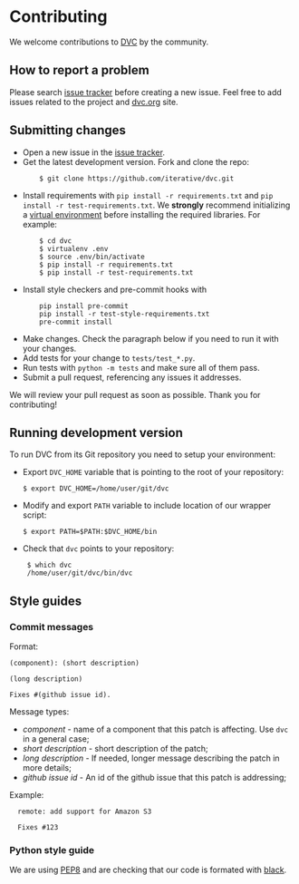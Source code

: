 # Contributing

We welcome contributions to [DVC](https://github.com/iterative/dvc) by the
community.

## How to report a problem

Please search [issue tracker](https://github.com/iterative/dvc/issues) before
creating a new issue. Feel free to add issues related to the project and
[dvc.org](https://dvc.org) site.

## Submitting changes

* Open a new issue in the [issue tracker](https://github.com/iterative/dvc/issues).
* Get the latest development version. Fork and clone the repo:
  ```dvc
      $ git clone https://github.com/iterative/dvc.git
  ```
* Install requirements with `pip install -r requirements.txt` and
`pip install -r test-requirements.txt`. We **strongly** recommend initializing a
[virtual environment](https://virtualenv.pypa.io/en/latest/userguide/) before
installing the required libraries. For example: 
  ```dvc
      $ cd dvc
      $ virtualenv .env
      $ source .env/bin/activate
      $ pip install -r requirements.txt
      $ pip install -r test-requirements.txt
  ```
* Install style checkers and pre-commit hooks with
  ```dvc
      pip install pre-commit
      pip install -r test-style-requirements.txt
      pre-commit install
  ```
* Make changes. Check the paragraph below if you need to run it with your changes.
* Add tests for your change to `tests/test_*.py`.
* Run tests with `python -m tests` and make sure all of them pass.
* Submit a pull request, referencing any issues it addresses.

We will review your pull request as soon as possible. Thank you for contributing!

## Running development version

To run DVC from its Git repository you need to setup your environment:

* Export `DVC_HOME` variable that is pointing to the root of your repository:
  ```dvc
  $ export DVC_HOME=/home/user/git/dvc
  ```

* Modify and export `PATH` variable to include location of our wrapper script:
  ```dvc
  $ export PATH=$PATH:$DVC_HOME/bin
  ```

* Check that `dvc` points to your repository:
  ```dvc
   $ which dvc
   /home/user/git/dvc/bin/dvc
   ```

## Style guides
### Commit messages

Format:
```
(component): (short description)

(long description) 

Fixes #(github issue id).
```

Message types:

* *component* - name of a component that this patch is affecting. Use `dvc`
in a general case;
* *short description* - short description of the patch;
* *long description* - If needed, longer message describing the patch in more
details;
* *github issue id* - An id of the github issue that this patch is addressing;

Example:
```
  remote: add support for Amazon S3

  Fixes #123
```

### Python style guide
We are using [PEP8](https://www.python.org/dev/peps/pep-0008/?) and are 
checking that our code is formated with [black](https://github.com/ambv/black).
